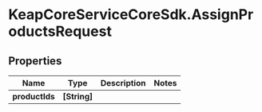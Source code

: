 # KeapCoreServiceCoreSdk.AssignProductsRequest

## Properties

Name | Type | Description | Notes
------------ | ------------- | ------------- | -------------
**productIds** | **[String]** |  | 


